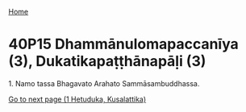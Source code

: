 
[Home](/)

# 40P15 Dhammānulomapaccanīya (3), Dukatikapaṭṭhānapāḷi (3)

1\. Namo tassa Bhagavato Arahato Sammāsambuddhassa.


[Go to next page (1 Hetuduka, Kusalattika)](1.md)


